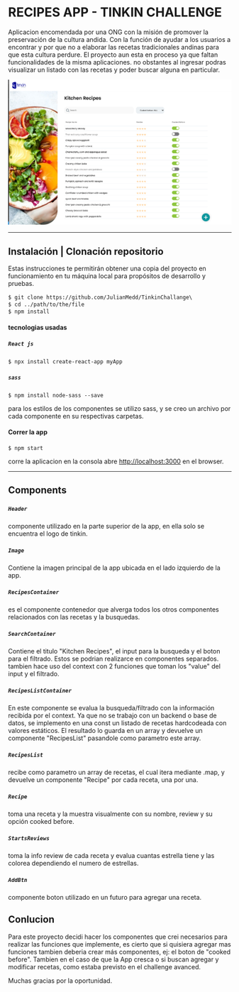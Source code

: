 # RECIPES APP - TINKIN CHALLENGE

Aplicacion encomendada por una ONG con la misión de promover la preservación de la cultura andida.
Con la función de ayudar a los usuarios a encontrar y por que no a elaborar las recetas tradicionales andinas para que esta cultura perdure.
El proyecto aun esta en proceso ya que faltan funcionalidades de la misma aplicaciones. no obstantes al ingresar podras visualizar un listado con las recetas y poder buscar alguna en particular.

![image](https://github.com/JulianMedd/TinkinChallange/blob/main/src/assents/screenApp.jpg)

***

## Instalación | Clonación repositorio

Estas instrucciones te permitirán obtener una copia del proyecto en funcionamiento en tu máquina local para propósitos de desarrollo y pruebas.

    $ git clone https://github.com/JulianMedd/TinkinChallange\
    $ cd ../path/to/the/file
    $ npm install

#### tecnologias usadas

##### `React js`
    $ npx install create-react-app myApp

##### `sass`
    $ npm install node-sass --save

para los estilos de los componentes se utilizo sass, y se creo un archivo por cada componente en su respectivas carpetas.

#### Correr la app

    $ npm start

corre la aplicacion en la consola abre [http://localhost:3000](http://localhost:3000) en el browser.

***

## Components

##### `Header`

componente utilizado en la parte superior de la app, en ella solo se encuentra el logo de tinkin.

##### `Image`

Contiene la imagen principal de la app ubicada en el lado izquierdo de la app.

##### `RecipesContainer`

es el componente contenedor que alverga todos los otros componentes relacionados con las recetas y la busquedas.

##### `SearchContainer`

Contiene el titulo "Kitchen Recipes", el input para la busqueda y el boton para el filtrado. Estos se podrian realizarce en componentes separados. tambien hace uso del context con 2 funciones que toman los "value" del input y el filtrado.

##### `RecipesListContainer`

En este componente se evalua la busqueda/filtrado con la información recibida por el context.
Ya que no se trabajo con un backend o base de datos, se implemento en una const un listado de recetas hardcodeada con valores estáticos.
El resultado lo guarda en un array y devuelve un componente "RecipesList" pasandole como parametro este array.


##### `RecipesList`

recibe como parametro un array de recetas, el cual itera mediante .map, y devuelve un componente "Recipe" por cada receta, una por una.

##### `Recipe`

toma una receta y la muestra visualmente con su nombre, review y su opción cooked before.

##### `StartsReviews`

toma la info review de cada receta y evalua cuantas estrella tiene y las colorea dependiendo el numero de estrellas.

##### `AddBtn`

componente boton utilizado en un futuro para agregar una receta.

## Conlucion

Para este proyecto decidi hacer los componentes que crei necesarios para realizar las funciones que implemente, es cierto que si quisiera agregar mas funciones tambien deberia crear más componentes, ej: el boton de "cooked before". Tambien en el caso de que la App cresca o si buscan agregar y modificar recetas, como estaba previsto en el challenge avanced.

Muchas gracias por la oportunidad.
